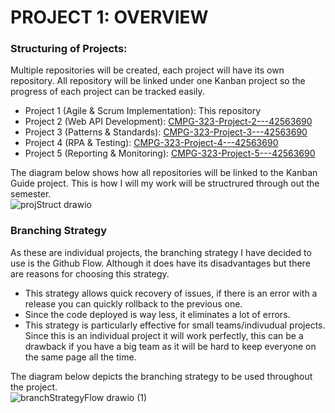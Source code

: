 # PROJECT 1: OVERVIEW

### Structuring of Projects:
Multiple repositories will be created, each project will have its own repository. All repository will be linked under one Kanban project so the progress of each project can be tracked easily.

- Project 1 (Agile & Scrum Implementation): This repository  
- Project 2 (Web API Development): [CMPG-323-Project-2---42563690 ](https://github.com/BonnieSibisi08/CMPG-323-Project-2---42563690)  
- Project 3 (Patterns & Standards): [CMPG-323-Project-3---42563690 ](https://github.com/BonnieSibisi08/CMPG-323-Project-3---42563690)   
- Project 4 (RPA & Testing): [CMPG-323-Project-4---42563690 ](https://github.com/BonnieSibisi08/CMPG-323-Project-4---42563690)   
- Project 5 (Reporting & Monitoring): [CMPG-323-Project-5---42563690 ](https://github.com/BonnieSibisi08/CMPG-323-Project-5---42563690)   

The diagram below shows how all repositories will be linked to the Kanban Guide project. This is how I will my work will be structrured through out the semester.  
![projStruct drawio](https://github.com/user-attachments/assets/a360aba5-27bd-4c83-916c-d8f22320e70f)    

### Branching Strategy
As these are individual projects, the branching strategy I have decided to use is the Github Flow. Although it does have its disadvantages but there are reasons for choosing this strategy.  
- This strategy allows quick recovery of issues, if there is an error with a release you can quickly rollback to the previous one.  
- Since the code deployed is way less, it eliminates a lot of errors.  
- This strategy is particularly effective for small teams/indivudual projects. Since this is an individual project it will work perfectly, this can be a drawback if you have a big team as it will be hard to keep everyone on the same page all the time.

The diagram below depicts the branching strategy to be used throughout the project.  
![branchStrategyFlow drawio (1)](https://github.com/user-attachments/assets/83eabb72-6746-4d25-b961-19b8c57b300f)   

